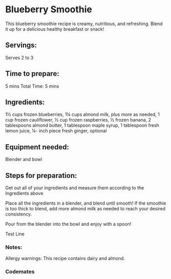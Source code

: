 # Blueberry Smoothie
This blueberry smoothie recipe is creamy, nutritious, and refreshing. Blend it up for a
delicious healthy breakfast or snack!

## Servings: 
Serves 2 to 3

## Time to prepare: 
5 mins Total Time:  5 mins

## Ingredients:
1½ cups frozen blueberries,
1¼ cups almond milk, plus more as needed,
1 cup frozen cauliflower,
½ cup frozen raspberries,
½ frozen banana,
2 tablespoons almond butter,
1 tablespoon maple syrup,
1 tablespoon fresh lemon juice,
¼- inch piece fresh ginger, optional

## Equipment needed:
Blender and bowl

## Steps for preparation:

Get out all of your ingredients and measure them according to the Ingredients above

Place all the ingredients in a blender, and blend until smooth! If the smoothie is too thick to blend, add more almond milk as needed to reach your desired consistency.

Pour from the blender into the bowl and enjoy with a spoon!

Test Line

### Notes:

Allergy warnings: This recipe contains dairy and almond.

### Codemates #
